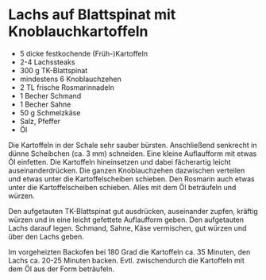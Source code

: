Lachs auf Blattspinat mit Knoblauchkartoffeln
=============================================

* 5 dicke festkochende (Früh-)Kartoffeln
* 2-4 Lachssteaks
* 300 g TK-Blattspinat
* mindestens 6 Knoblauchzehen
* 2 TL frische Rosmarinnadeln
* 1 Becher Schmand
* 1 Becher Sahne
* 50 g Schmelzkäse
* Salz, Pfeffer
* Öl

Die Kartoffeln in der Schale sehr sauber bürsten. Anschließend senkrecht in
dünne Scheibchen (ca. 3 mm) schneiden. Eine kleine Auflaufform mit etwas Öl
einfetten. Die Kartoffeln hineinsetzen und dabei fächerartig leicht
auseinanderdrücken. Die ganzen Knoblauchzehen dazwischen verteilen und etwas
unter die Kartoffelscheiben schieben. Den Rosmarin auch etwas unter die
Kartoffelscheiben schieben. Alles mit dem Öl beträufeln und würzen.

Den aufgetauten TK-Blattspinat gut ausdrücken, auseinander zupfen, kräftig
würzen und in eine leicht gefettete Auflaufform geben. Den aufgetauten Lachs
darauf legen. Schmand, Sahne, Käse vermischen, gut würzen und über den Lachs
geben.

Im vorgeheizten Backofen bei 180 Grad die Kartoffeln ca. 35 Minuten, den Lachs
ca. 20-25 Minuten backen. Evtl. zwischendurch die Kartoffeln mit dem Öl aus der
Form beträufeln.